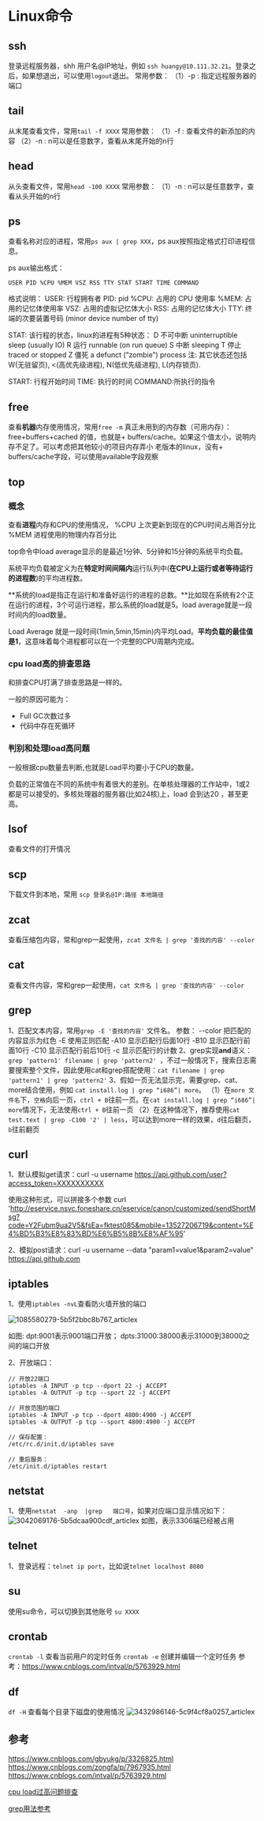 # Linux命令





ssh
---
登录远程服务器，shh 用户名@IP地址，例如 `ssh huangy@10.111.32.21`。登录之后，如果想退出，可以使用`logout`退出。
常用参数：
（1）-p : 指定远程服务器的端口





tail
---

从末尾查看文件，常用`tail -f XXXX`
常用参数：
（1）-f : 查看文件的新添加的内容
（2）-n : n可以是任意数字，查看从末尾开始的n行





head
---

从头查看文件，常用`head -100 XXXX`
常用参数：
（1）-n : n可以是任意数字，查看从头开始的n行





ps
--- 

查看名称对应的进程，常用`ps aux | grep XXX`，ps aux按照指定格式打印进程信息。

ps aux输出格式：

`USER PID %CPU %MEM VSZ RSS TTY STAT START TIME COMMAND`

格式说明：
USER: 行程拥有者
PID: pid
%CPU: 占用的 CPU 使用率
%MEM: 占用的记忆体使用率
VSZ: 占用的虚拟记忆体大小
RSS: 占用的记忆体大小
TTY: 终端的次要装置号码 (minor device number of tty)

STAT: 该行程的状态，linux的进程有5种状态：
    D 不可中断 uninterruptible sleep (usually IO)
    R 运行 runnable (on run queue)
    S 中断 sleeping
    T 停止 traced or stopped
    Z 僵死 a defunct (”zombie”) process
        注: 其它状态还包括W(无驻留页), <(高优先级进程), N(低优先级进程), L(内存锁页).

START: 行程开始时间 
TIME: 执行的时间 
COMMAND:所执行的指令





free
---

查看**机器**内存使用情况，常用`free -m`
真正未用到的内存数（可用内存）：free+buffers+cached  的值，也就是+ buffers/cache。如果这个值太小，说明内存不足了。可以考虑把其他较小的项目内存弄小
老版本的linux，没有+ buffers/cache字段，可以使用available字段观察





## top



### 概念

查看**进程**内存和CPU的使用情况，
%CPU 上次更新到现在的CPU时间占用百分比
%MEM 进程使用的物理内存百分比



top命令中load average显示的是最近1分钟、5分钟和15分钟的系统平均负载。

系统平均负载被定义为在**特定时间间隔内**运行队列中(**在CPU上运行或者等待运行的进程数**)的平均进程数。

**系统的load是指正在运行和准备好运行的进程的总数。**比如现在系统有2个正在运行的进程，3个可运行进程，那么系统的load就是5。load average就是一段时间内的load数量。

Load Average 就是一段时间(1min,5min,15min)内平均Load。**平均负载的最佳值是1**，这意味着每个进程都可以在一个完整的CPU周期内完成。



### cpu load高的排查思路

和排查CPU打满了排查思路是一样的。

一般的原因可能为：

- Full GC次数过多
- 代码中存在死循环



### 判别和处理load高问题

一般根据cpu数量去判断,也就是Load平均要小于CPU的数量。

负载的正常值在不同的系统中有着很大的差别。在单核处理器的工作站中，1或2都是可以接受的。多核处理器的服务器(比如24核)上，load 会到达20 ，甚至更高。









lsof
---

查看文件的打开情况





scp
---

下载文件到本地，常用 `scp 登录名@IP:路径 本地路径`





zcat
---

查看压缩包内容，常和grep一起使用，`zcat 文件名 | grep '查找的内容' --color`





cat
---

查看文件内容，常和grep一起使用，`cat 文件名 | grep '查找的内容' --color`





grep
---

1、匹配文本内容，常用`grep -E '查找的内容'` 文件名。
    参数：
    --color 把匹配的内容显示为红色
    -E 使用正则匹配
    -A10 显示匹配行后面10行
    -B10 显示匹配行前面10行
    -C10 显示匹配行前后10行 
    -c  显示匹配行的计数
2、grep实现**and**语义：`grep 'pattern1' filename | grep 'pattern2' `，不过一般情况下，搜索日志需要搜索整个文件，因此使用cat和grep搭配使用：`cat filename | grep 'pattern1' | grep 'pattern2'`
3、假如一页无法显示完，需要grep、cat、more结合使用，例如 `cat install.log | grep “i686”| more`。
（1）在`more 文件名`下，`空格`向后一页，`ctrl + B`往前一页。在`cat install.log | grep “i686”| more`情况下，无法使用`ctrl + B`往前一页
（2）在这种情况下，推荐使用`cat test.text | grep -C100 '2' | less`，可以达到more一样的效果，`d`往后翻页，`b`往前翻页





curl
---

1、默认模拟get请求：curl -u username https://api.github.com/user?access_token=XXXXXXXXXX

使用这种形式，可以拼接多个参数 
curl 'http://eservice.nsvc.foneshare.cn/eservice/canon/customized/sendShortMsg?code=Y2Fubm9ua2V5&fsEa=fktest085&mobile=13527206719&content=%E4%BD%B3%E8%83%BD%E6%B5%8B%E8%AF%95'

2、模拟post请求：curl -u username --data "param1=value1&param2=value" https://api.github.com





iptables
--- 

1、使用`iptables -nvL`查看防火墙开放的端口

![1085580279-5b5f2bbc8b767_articlex](https://tva1.sinaimg.cn/large/006tNbRwgy1gaimmzsq9aj30m809tjwj.jpg)

如图: dpt:9001表示9001端口开放； dpts:31000:38000表示31000到38000之间的端口开放

2、开放端口：

```linux
// 开放22端口
iptables -A INPUT -p tcp --dport 22 -j ACCEPT
iptables -A OUTPUT -p tcp --sport 22 -j ACCEPT

// 开放范围的端口
iptables -A INPUT -p tcp --dport 4800:4900 -j ACCEPT
iptables -A OUTPUT -p tcp --sport 4800:4900 -j ACCEPT

// 保存配置：
/etc/rc.d/init.d/iptables save
               
// 重启服务：
/etc/init.d/iptables restart
```





netstat
--- 
1、使用`netstat  -anp  |grep   端口号`，如果对应端口显示情况如下：
![3042069176-5b5dcaa900cdf_articlex](https://tva1.sinaimg.cn/large/006tNbRwgy1gaimnmmiqfj30m801aaaa.jpg)
如图，表示3306端已经被占用





telnet
---

1、登录远程：`telnet ip port`，比如说`telnet localhost 8080`





su
---

使用su命令，可以切换到其他账号  `su XXXX`





crontab
---

`crontab -l` 查看当前用户的定时任务
`crontab -e` 创建并编辑一个定时任务
参考：https://www.cnblogs.com/intval/p/5763929.html





df
---

`df -H` 查看每个目录下磁盘的使用情况
![3432986146-5c9f4cf8a0257_articlex](https://tva1.sinaimg.cn/large/006tNbRwgy1gaimo8s6zsj30m808hgn9.jpg)





## 参考
https://www.cnblogs.com/gbyukg/p/3326825.html
https://www.cnblogs.com/zongfa/p/7967935.html
https://www.cnblogs.com/intval/p/5763929.html

[cpu load过高问题排查](https://www.cnblogs.com/lddbupt/p/5779655.html)

[grep用法参考](https://www.cnblogs.com/leo-li-3046/p/5690613.html)